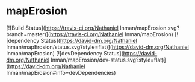 mapErosion
===================

[![Build Status](https://travis-ci.org/Nathaniel Inman/mapErosion.svg?branch=master)](https://travis-ci.org/Nathaniel Inman/mapErosion) [![dependency Status](https://david-dm.org/Nathaniel Inman/mapErosion/status.svg?style=flat)](https://david-dm.org/Nathaniel Inman/mapErosion) [![devDependency Status](https://david-dm.org/Nathaniel Inman/mapErosion/dev-status.svg?style=flat)](https://david-dm.org/Nathaniel Inman/mapErosion#info=devDependencies)
